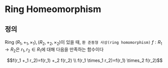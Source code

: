 # Ring Homeomorphism
## 정의
Ring $(R_1,+_1,\times_1),(R_2,+_2,\times_2)$이 있을 때, `환 준동형 사상(ring homomorphism)` $f:R_1 \rightarrow R_2$은 $r_1,r_2 \in R_1$에 대해 다음을 만족하는 함수이다  

$$f(r_1 +_1 r_2)=f(r_1) +_2 f(r_2) \\ f(r_1 \times_1 r_2)=f(r_1) \times_2 f(r_2)$$